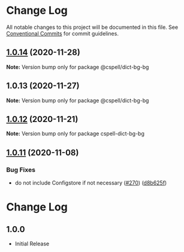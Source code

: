 # Change Log

All notable changes to this project will be documented in this file.
See [Conventional Commits](https://conventionalcommits.org) for commit guidelines.

## [1.0.14](https://github.com/streetsidesoftware/cspell-dicts/compare/@cspell/dict-bg-bg@1.0.13...@cspell/dict-bg-bg@1.0.14) (2020-11-28)

**Note:** Version bump only for package @cspell/dict-bg-bg





## 1.0.13 (2020-11-27)

**Note:** Version bump only for package @cspell/dict-bg-bg





## [1.0.12](https://github.com/streetsidesoftware/cspell-dicts/compare/cspell-dict-bg-bg@1.0.11...cspell-dict-bg-bg@1.0.12) (2020-11-21)

**Note:** Version bump only for package cspell-dict-bg-bg

## [1.0.11](https://github.com/streetsidesoftware/cspell-dicts/compare/cspell-dict-bg-bg@1.0.10...cspell-dict-bg-bg@1.0.11) (2020-11-08)

### Bug Fixes

- do not include Configstore if not necessary ([#270](https://github.com/streetsidesoftware/cspell-dicts/issues/270)) ([d8b625f](https://github.com/streetsidesoftware/cspell-dicts/commit/d8b625f2f42d5cc6c4a9390216ac1e5037886e44))

# Change Log

## 1.0.0

- Initial Release
